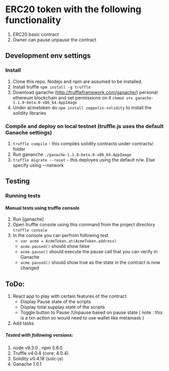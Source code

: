 # ERC20 token with the following functionality

1. ERC20 basic contract
2. Owner can pause unpause the contract


## Development env settings
### Install
1. Clone this repo. Nodejs and npm are assumed to be installed.
2. Install truffle `npm install -g truffle`
3. Download ganache (http://truffleframework.com/ganache/) personal ethereum blockchain and set permissions on it `chmod u+x ganache-1.1.0-beta.0-x86_64.AppImage` 
4. Under acmetoken do `npm install zeppelin-solidity` to install the solidity libraries

### Compile and deploy on local testnet  (truffle.js uses the default Ganache settings)
1. `truffle compile`    - this compiles solidity contracts under contracts/ folder  
2.  Run gananche `./ganache-1.1.0-beta.0-x86_64.AppImage`
3. `truffle migrate --reset`    - this deployes using the default n/w. Else specify using --network <name>

## Testing

### Running tests

#### Manual tests using truffle console
1. Run [ganache]
2. Open truffle console using this command from the project directory
     `truffle console`
3. In the console you can perfrom following test  
   - `var acme = AcmeToken.at(AcmeToken.address)`
   - `acme.paused()`  should show false
   - `acme.pause()`   should execute the pause call that you can verify in Ganache
   - `acme.paused()`  should show true as the state in the contract is now changed

## ToDo:
1. React app to play with certain features of the contract
   - Display Pause state of the scripts
   - Display total supplay state of the scripts
   - Toggle button to Pause /Unpause based on pause state ( note : this is a txn action so would need to use wallet like metamask )
2. Add tasks  

##### Tested with following versions:
1. node v9.3.0 , npm 5.6.0
2. Truffle v4.0.4 (core: 4.0.4)
3. Solidity v0.4.18 (solc-js)
4. Ganache 1.0.1
